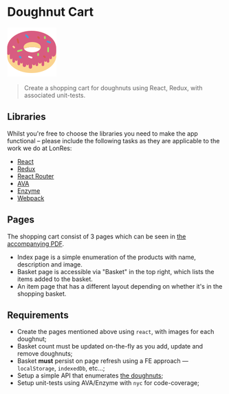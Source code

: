 # Doughnut Cart

![Doughnut](/media/doughnut.svg)

> Create a shopping cart for doughnuts using React, Redux, with associated unit-tests.

## Libraries

Whilst you're free to choose the libraries you need to make the app functional &ndash; please include the following tasks as they are applicable to the work we do at LonRes:

* [React](https://github.com/facebook/react)
* [Redux](https://github.com/reactjs/redux)
* [React Router](https://github.com/ReactTraining/react-router/)
* [AVA](https://github.com/avajs/ava)
* [Enzyme](https://github.com/airbnb/enzyme)
* [Webpack](https://github.com/webpack/webpack)

## Pages

The shopping cart consist of 3 pages which can be seen in [the accompanying PDF](/Pages.pdf).

* Index page is a simple enumeration of the products with name, description and image.
* Basket page is accessible via "Basket" in the top right, which lists the items added to the basket.
* An item page that has a different layout depending on whether it's in the shopping basket.

## Requirements

* Create the pages mentioned above using `react`, with images for each doughnut;
* Basket count must be updated on-the-fly as you add, update and remove doughnuts;
* Basket **must** persist on page refresh using a FE approach &mdash; `localStorage`, `indexedDb`, etc...;
* Setup a simple API that enumerates [the doughnuts](/doughnuts.json);
* Setup unit-tests using AVA/Enzyme with `nyc` for code-coverage;
